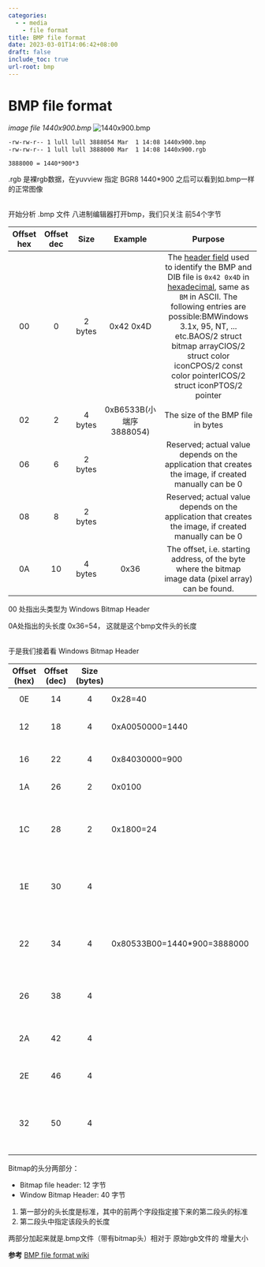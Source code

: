 ```yaml
---
categories:
  - - media
    - file format
title: BMP file format
date: 2023-03-01T14:06:42+08:00
draft: false
include_toc: true
url-root: bmp
---
```


# BMP file format

 *image file 1440x900.bmp* ![1440x900.bmp](1440x900.bmp) 
```bash
-rw-rw-r-- 1 lull lull 3888054 Mar  1 14:08 1440x900.bmp
-rw-rw-r-- 1 lull lull 3888000 Mar  1 14:08 1440x900.rgb
```

    3888000 = 1440*900*3

.rgb 是裸rgb数据，在yuvview 指定 BGR8 1440*900 之后可以看到如.bmp一样的正常图像

<br/>
开始分析 .bmp 文件
八进制编辑器打开bmp，我们只关注 前54个字节

| Offset hex | Offset dec |  Size   | Example | Purpose |
| :--------: | :--------: | :-----:| :-----: | :--: |
|     00     |     0       | 2 bytes | 0x42 0x4D| The [header field](https://en.wikipedia.org/wiki/File_format#Magic_number) used to identify the BMP and DIB file is `0x42 0x4D` in [hexadecimal](https://en.wikipedia.org/wiki/Hexadecimal), same as `BM` in ASCII. The following entries are possible:BMWindows 3.1x, 95, NT, ... etc.BAOS/2 struct bitmap arrayCIOS/2 struct color iconCPOS/2 const color pointerICOS/2 struct iconPTOS/2 pointer |
|     02     |     2      | 4 bytes |  0xB6533B(小端序3888054)|              The size of the BMP file in bytes               |
|     06     |     6      | 2 bytes |  | Reserved; actual value depends on the application that creates the image, if created manually can be 0 |
|     08     |     8      | 2 bytes |  | Reserved; actual value depends on the application that creates the image, if created manually can be 0 |
|     0A     |     10     | 4 bytes |0x36  | The offset, i.e. starting address, of the byte where the bitmap image data (pixel array) can be found. |

 00 处指出头类型为 Windows Bitmap Header
 
 0A处指出的头长度 0x36=54， 这就是这个bmp文件头的长度
 
 <br/>
 于是我们接着看 Windows Bitmap Header

| Offset (hex) | Offset (dec) | Size (bytes) |      | [Windows BITMAPINFOHEADER](https://en.wikipedia.org/wiki/BMP_file_format#cite_note-bmp-2) |
| :----------: | :----------: | :----------: | ---- | :----------------------------------------------------------: |
|      0E      |      14      |      4       |  0x28=40    |            the size of this header, in bytes (40)            |
|      12      |      18      |      4       | 0xA0050000=1440 |         the bitmap width in pixels (signed integer)          |
|      16      |      22      |      4       | 0x84030000=900 |         the bitmap height in pixels (signed integer)         |
|      1A      |      26      |      2       | 0x0100     |            the number of color planes (must be 1)            |
|      1C      |      28      |      2       | 0x1800=24 | the number of bits per pixel, which is the color depth of the image. Typical values are 1, 4, 8, 16, 24 and 32. |
|      1E      |      30      |      4       |  | the compression method being used. See the next table for a list of possible values |
|      22      |      34      |      4       | 0x80533B00=1440*900=3888000 | the image size. This is the size of the raw bitmap data; a dummy 0 can be given for BI_RGB bitmaps. |
|      26      |      38      |      4       |      | the horizontal resolution of the image. (pixel per metre, signed integer) |
|      2A      |      42      |      4       |      | the vertical resolution of the image. (pixel per metre, signed integer) |
|      2E      |      46      |      4       |      | the number of colors in the color palette, or 0 to default to 2*n* |
|      32      |      50      |      4       |      | the number of important colors used, or 0 when every color is important; generally ignored |


Bitmap的头分两部分： 
* Bitmap file header: 12 字节
* Window Bitmap Header: 40 字节
1. 第一部分的头长度是标准，其中的前两个字段指定接下来的第二段头的标准
2. 第二段头中指定该段头的长度

两部分加起来就是.bmp文件（带有bitmap头）相对于 原始rgb文件的 增量大小


**参考**
[BMP file format wiki](https://en.wikipedia.org/wiki/BMP_file_format#:~:text=A%20device%2Dindependent%20bitmap%20(DIB,independent%20part%20of%20the%20name).)

